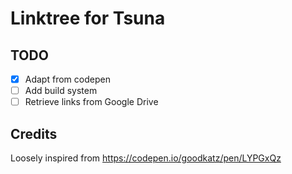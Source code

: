 # Linktree for Tsuna


## TODO
- [x] Adapt from codepen
- [ ] Add build system
- [ ] Retrieve links from Google Drive

## Credits

Loosely inspired from https://codepen.io/goodkatz/pen/LYPGxQz
